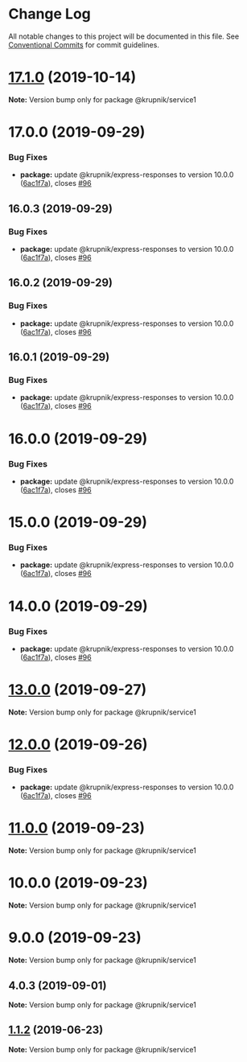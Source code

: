 # Change Log

All notable changes to this project will be documented in this file.
See [Conventional Commits](https://conventionalcommits.org) for commit guidelines.

# [17.1.0](https://github.com/yurikrupniktools/client-apps/compare/@krupnik/service1@17.0.0...@krupnik/service1@17.1.0) (2019-10-14)

**Note:** Version bump only for package @krupnik/service1





# 17.0.0 (2019-09-29)


### Bug Fixes

* **package:** update @krupnik/express-responses to version 10.0.0 ([6ac1f7a](https://github.com/yurikrupniktools/client-apps/commit/6ac1f7a)), closes [#96](https://github.com/yurikrupniktools/client-apps/issues/96)





## 16.0.3 (2019-09-29)


### Bug Fixes

* **package:** update @krupnik/express-responses to version 10.0.0 ([6ac1f7a](https://github.com/yurikrupniktools/client-apps/commit/6ac1f7a)), closes [#96](https://github.com/yurikrupniktools/client-apps/issues/96)





## 16.0.2 (2019-09-29)


### Bug Fixes

* **package:** update @krupnik/express-responses to version 10.0.0 ([6ac1f7a](https://github.com/yurikrupniktools/client-apps/commit/6ac1f7a)), closes [#96](https://github.com/yurikrupniktools/client-apps/issues/96)





## 16.0.1 (2019-09-29)


### Bug Fixes

* **package:** update @krupnik/express-responses to version 10.0.0 ([6ac1f7a](https://github.com/yurikrupniktools/client-apps/commit/6ac1f7a)), closes [#96](https://github.com/yurikrupniktools/client-apps/issues/96)





# 16.0.0 (2019-09-29)


### Bug Fixes

* **package:** update @krupnik/express-responses to version 10.0.0 ([6ac1f7a](https://github.com/yurikrupniktools/client-apps/commit/6ac1f7a)), closes [#96](https://github.com/yurikrupniktools/client-apps/issues/96)





# 15.0.0 (2019-09-29)


### Bug Fixes

* **package:** update @krupnik/express-responses to version 10.0.0 ([6ac1f7a](https://github.com/yurikrupniktools/client-apps/commit/6ac1f7a)), closes [#96](https://github.com/yurikrupniktools/client-apps/issues/96)





# 14.0.0 (2019-09-29)


### Bug Fixes

* **package:** update @krupnik/express-responses to version 10.0.0 ([6ac1f7a](https://github.com/yurikrupniktools/client-apps/commit/6ac1f7a)), closes [#96](https://github.com/yurikrupniktools/client-apps/issues/96)





# [13.0.0](https://github.com/yurikrupniktools/client-apps/compare/@krupnik/service1@12.0.0...@krupnik/service1@13.0.0) (2019-09-27)

**Note:** Version bump only for package @krupnik/service1





# [12.0.0](https://github.com/yurikrupniktools/client-apps/compare/@krupnik/service1@11.0.0...@krupnik/service1@12.0.0) (2019-09-26)


### Bug Fixes

* **package:** update @krupnik/express-responses to version 10.0.0 ([6ac1f7a](https://github.com/yurikrupniktools/client-apps/commit/6ac1f7a)), closes [#96](https://github.com/yurikrupniktools/client-apps/issues/96)





# [11.0.0](https://github.com/yurikrupniktools/client-apps/compare/@krupnik/service1@10.0.0...@krupnik/service1@11.0.0) (2019-09-23)

**Note:** Version bump only for package @krupnik/service1





# 10.0.0 (2019-09-23)

**Note:** Version bump only for package @krupnik/service1





# 9.0.0 (2019-09-23)

**Note:** Version bump only for package @krupnik/service1





## 4.0.3 (2019-09-01)

**Note:** Version bump only for package @krupnik/service1





## [1.1.2](https://github.com/yurikrupniktools/client-apps/compare/@krupnik/service1@1.1.1...@krupnik/service1@1.1.2) (2019-06-23)

**Note:** Version bump only for package @krupnik/service1
